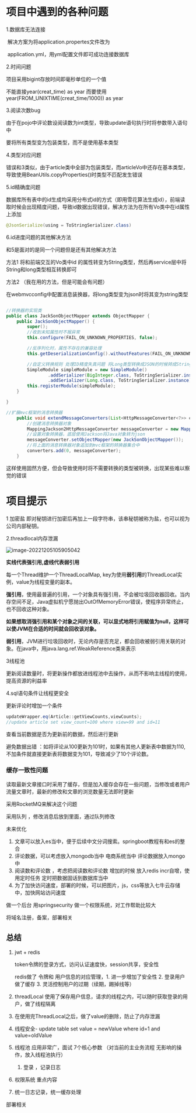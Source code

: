 # 项目中遇到的各种问题

1.数据库无法连接

​	解决方案为将application.propertes文件改为

​	application.yml，用yml配置文件即可成功连接数据库

2.时间问题 

项目采用bigint存放时间即毫秒单位的一个值

不能直接year(creat_time) as year 而要使用year(FROM_UNIXTIME(creat_time/1000)) as year



3.阅读次数bug

由于在pojo中评论数设阅读数为int类型，导致update语句执行时将参数带入语句中

要将所有类型变为包装类型，而不是使用基本类型



4.类型对应问题

错误和3类似，由于article类中全部为包装类型，而articleVo中还存在基本类型，导致使用BeanUtils.copyProperties()时类型不匹配发生错误



5.id精确度问题

数据库所有表中的id生成均采用分布式id的方式（即用雪花算法生成id），前端读取时候会出现精度问题，导致id数据出现错误，解决方法为在所有Vo类中在id属性上添加

```java
@JsonSerialize(using = ToStringSerializer.class)
```



6.id进度问题的其他解决方法

和5是面对的是同一个问题但是还有其他解决方法

方法1 将和前端交互的Vo类中id 的属性转变为String类型，然后再service层中将String和long类型相互转换即可

方法2 （我在用的方法，但是可能会有问题）

在webmvcconfig中配置消息装换器，将long类型变为json时将其变为string类型

~~~java

//转换器的实现类
public class JackSonObjectMapper extends ObjectMapper {
    public JackSonObjectMapper() {
        super();
        //收到未知属性时不报异常
        this.configure(FAIL_ON_UNKNOWN_PROPERTIES, false);

        //反序列化时，属性不存在的兼容处理
        this.getDeserializationConfig().withoutFeatures(FAIL_ON_UNKNOWN_PROPERTIES);

        //自定义转换规则 处理ID精度失真问题 将Long类型转换成JSON的时候转成String类型
        SimpleModule simpleModule = new SimpleModule()
                .addSerializer(BigInteger.class, ToStringSerializer.instance)//将BigInteger转换为String
                .addSerializer(Long.class, ToStringSerializer.instance);//将Long转换成String
        this.registerModule(simpleModule);
    }

}
~~~



~~~java
//扩展mvc框架的消息转换器
    public void extendMessageConverters(List<HttpMessageConverter<?>> converters) {
        //创建消息转换器对象
        MappingJackson2HttpMessageConverter messageConverter = new MappingJackson2HttpMessageConverter();
        //设置对象转换器，底层使用Jackson将Java对象转为json
        messageConverter.setObjectMapper(new JackSonObjectMapper());
        //将上面的消息转换器对象追加到mvc框架的转换器集合中
        converters.add(0, messageConverter);
    }
~~~



这样使用固然方便，但会导致使用时将不需要转换的类型被转换，出现某些难以察觉的错误





# 项目提示

1 加密盐 即对秘钥进行加密后再加上一段字符串，该串秘钥被称为盐，也可以视为公司内部秘钥。

2.threadlocal内存泄漏 

![image-20221205105905042](C:\Users\asus\AppData\Roaming\Typora\typora-user-images\image-20221205105905042.png)

**实线代表强引用,虚线代表弱引用**

每一个Thread维护一个ThreadLocalMap, key为使用**弱引用**的ThreadLocal实例，value为线程变量的副本。

**强引用**，使用最普遍的引用，一个对象具有强引用，不会被垃圾回收器回收。当内存空间不足，Java虚拟机宁愿抛出OutOfMemoryError错误，使程序异常终止，也不回收这种对象。

**如果想取消强引用和某个对象之间的关联，可以显式地将引用赋值为null，这样可以使JVM在合适的时间就会回收该对象。**

**弱引用**，JVM进行垃圾回收时，无论内存是否充足，都会回收被弱引用关联的对象。在java中，用java.lang.ref.WeakReference类来表示



3线程池

更新阅读数量时，将更新操作都放进线程池中去操作，从而不影响主线程的使用，提高资源的利益率



4.sql语句条件让线程更安全

更新评论时增加一个条件

~~~java
updateWrapper.eq(Article::getViewCounts,viewCounts);
//update article set view_count=100 where view=99 and id=11
~~~



查看当前数据是否为更新前的数据，然后进行更新

避免数据出错 ：如将评论从100更新为101时，如果有其他人更新表中数据为110,不加条件就直接更新表将数据变为101，导致减少了10个评论数。





### 缓存一致性问题

读取最新文章接口时采用了缓存，但是加入缓存会存在一些问题，当修改或者用户流量文章时，最新的修改和文章的浏览数量无法即时更新

采用RocketMQ来解决这个问题

采用队列 ，修改消息后放到里面，通过队列修改







未来优化

1. 文章可以放入es当中，便于后续中文分词搜索。springboot教程有和es的整合
2. 评论数据，可以考虑放入mongodb当中 电商系统当中 评论数据放入mongo中
3. 阅读数和评论数 ，考虑把阅读数和评论数 增加的时候 放入redis incr自增，使用定时任务 定时把数据固话到数据库当中
4. 为了加快访问速度，部署的时候，可以把图片，js，css等放入七牛云存储中，加快网站访问速度

做一个后台 用springsecurity 做一个权限系统，对工作帮助比较大

将域名注册，备案，部署相关



##  总结

1. jwt + redis

   token令牌的登录方式，访问认证速度快，session共享，安全性

   redis做了 令牌和 用户信息的对应管理，1. 进一步增加了安全性 2. 登录用户做了缓存 3. 灵活控制用户的过期（续期，踢掉线等）

2. threadLocal 使用了保存用户信息，请求的线程之内，可以随时获取登录的用户，做了线程隔离

3. 在使用完ThreadLocal之后，做了value的删除，防止了内存泄漏

4. 线程安全- update table set value = newValue where id=1 and value=oldValue

5. 线程池 应用非常广，面试 7个核心参数 （对当前的主业务流程 无影响的操作，放入线程池执行）

   1. 登录 ，记录日志

6. 权限系统 重点内容

7. 统一日志记录，统一缓存处理



部署相关

